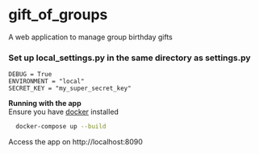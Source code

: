 # gift_of_groups
A web application to manage group birthday gifts



### Set up local_settings.py in the same directory as settings.py
```
DEBUG = True
ENVIRONMENT = "local"
SECRET_KEY = "my_super_secret_key"
```


**Running with the app**  
Ensure you have [docker](https://www.docker.com/products/docker-desktop/) installed
```bash
  docker-compose up --build
```
Access the app on http://localhost:8090
